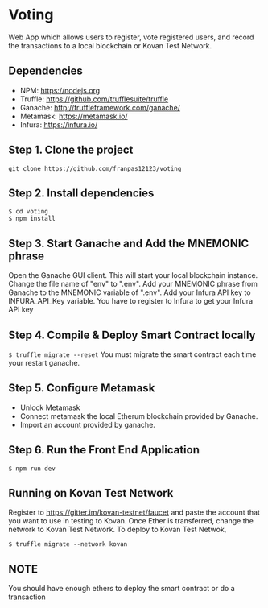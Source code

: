 
# Voting
Web App which allows users to register, vote registered users, and record the transactions to a local blockchain or Kovan Test Network.

## Dependencies
- NPM: https://nodejs.org
- Truffle: https://github.com/trufflesuite/truffle
- Ganache: http://truffleframework.com/ganache/
- Metamask: https://metamask.io/
- Infura: https://infura.io/

## Step 1. Clone the project
`git clone https://github.com/franpas12123/voting`

## Step 2. Install dependencies
```
$ cd voting
$ npm install
```

## Step 3. Start Ganache and Add the MNEMONIC phrase
Open the Ganache GUI client. This will start your local blockchain instance.
Change the file name of "env" to ".env". Add your MNEMONIC phrase from Ganache to the MNEMONIC variable of ".env". Add your Infura API key to INFURA_API_Key variable. You have to register to Infura to get your Infura API key

## Step 4. Compile & Deploy Smart Contract locally
`$ truffle migrate --reset`
You must migrate the smart contract each time your restart ganache.

## Step 5. Configure Metamask
- Unlock Metamask
- Connect metamask the local Etherum blockchain provided by Ganache.
- Import an account provided by ganache.

## Step 6. Run the Front End Application
`$ npm run dev`

## Running on Kovan Test Network
Register to https://gitter.im/kovan-testnet/faucet and paste the account that you want to use in testing to Kovan. Once Ether is transferred, change the network to Kovan Test Network.
To deploy to Kovan Test Netwok,
```
$ truffle migrate --network kovan
```

## NOTE
You should have enough ethers to deploy the smart contract or do a transaction
